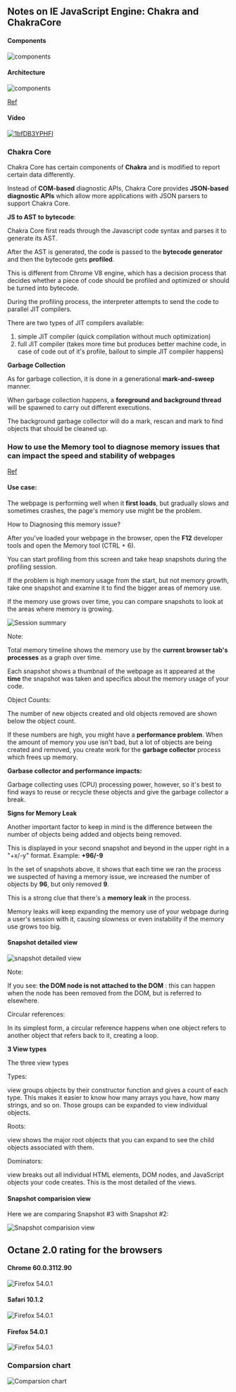 ## Notes on IE JavaScript Engine: Chakra and ChakraCore


#### Components

![components](./img/chakra-components.png)


#### Architecture

![components](./img/chakra-arch.png)

[Ref](https://github.com/Microsoft/ChakraCore/wiki/Architecture-Overview)


#### Video
[![1bfDB3YPHFI](https://img.youtube.com/vi/1bfDB3YPHFI/0.jpg)](https://www.youtube.com/watch?v=1bfDB3YPHFI)



### Chakra Core


Chakra Core has certain components of **Chakra** and is modified to report certain data differently.

 Instead of **COM-based** diagnostic APIs, Chakra Core provides **JSON-based diagnostic APIs** which allow more applications with JSON parsers to support Chakra Core.
 
 
 **JS to AST to bytecode**:

Chakra Core first reads through the Javascript code syntax and parses it to generate its AST. 

After the AST is generated, the code is passed to the **bytecode generator** and then the bytecode gets **profiled**. 

This is different from Chrome V8 engine, which has a decision process that decides whether a piece of code should be profiled and optimized or should be turned into bytecode.


During the profiling process, the interpreter attempts to send the code to parallel JIT compilers.

 There are two types of JIT compilers available: 
 
 1. simple JIT compiler (quick compilation without much optimization)
 2. full JIT compiler (takes more time but produces better machine code, in case of code out of it's profile, bailout to simple JIT compiler happens)


**Garbage Collection**

As for garbage collection, it is done in a generational **mark-and-sweep** manner. 

When garbage collection happens, a **foreground and background thread** will be spawned to carry out different executions.

The background garbage collector will do a mark, rescan and mark to find objects that should be cleaned up.



### How to use the Memory tool to diagnose memory issues that can impact the speed and stability of webpages

[Ref](https://docs.microsoft.com/en-us/microsoft-edge/f12-devtools-guide/memory)


#### Use case:

The webpage is performing well when it **first loads**, but gradually slows and sometimes crashes, the page's memory use might be the problem.

How to Diagnosing this memory issue?

After you've loaded your webpage in the browser, open the **F12** developer tools and open the Memory tool (CTRL + 6).

 You can start profiling from this screen and take heap snapshots during the profiling session.
 
If the problem is high memory usage from the start, but not memory growth, take one snapshot and examine it to find the bigger areas of memory use. 

If the memory use grows over time, you can compare snapshots to look at the areas where memory is growing.


![Session summary](https://docs.microsoft.com/en-us/microsoft-edge/f12-devtools-guide/media/edge_memory.png)


Note:

Total memory timeline shows the memory use by the **current browser tab's processes** as a graph over time.


Each snapshot shows a thumbnail of the webpage as it appeared at the **time** the snapshot was taken and specifics about the memory usage of your code.

Object Counts:

The number of new objects created and old objects removed are shown below the object count.

 If these numbers are high, you might have a **performance problem**. When the amount of memory you use isn't bad, but a lot of objects are being created and removed, you create work for the **garbage collector** process which frees up memory. 
 
**Garbase collector and performance impacts:**
 
 Garbage collecting uses (CPU) processing power, however, so it's best to find ways to reuse or recycle these objects and give the garbage collector a break.
 

**Signs for Memory Leak**

Another important factor to keep in mind is the difference between the number of objects being added and objects being removed.

 This is displayed in your second snapshot and beyond in the upper right in a "+x/-y" format.  Example: **+96/-9**
 
In the set of snapshots above, it shows that each time we ran the process we suspected of having a memory issue, we increased the number of objects by **96**, but only removed **9**. 

This is a strong clue that there's a **memory leak** in the process.

Memory leaks will keep expanding the memory use of your webpage during a user's session with it, causing slowness or even instability if the memory use grows too big.


#### Snapshot detailed view

![snapshot detailed view](https://docs.microsoft.com/en-us/microsoft-edge/f12-devtools-guide/media/edge_memory_details.png)

Note:

 If you see: **the DOM node is not attached to the DOM** : this can happen when the node has been removed from the DOM, but is referred to elsewhere.
 
 
 Circular references: 
 
 In its simplest form, a circular reference happens when one object refers to another object that refers back to it, creating a loop.
 

**3 View types**

The three view types

Types:

 view groups objects by their constructor function and gives a count of each type. This makes it easier to know how many arrays you have, how many strings, and so on. Those groups can be expanded to view individual objects.

Roots:

 view shows the major root objects that you can expand to see the child objects associated with them.

Dominators:

 view breaks out all individual HTML elements, DOM nodes, and JavaScript objects your code creates. This is the most detailed of the views.


#### Snapshot comparision view

Here we are comparing Snapshot #3 with Snapshot #2:

![Snapshot comparision view](https://docs.microsoft.com/en-us/microsoft-edge/f12-devtools-guide/media/edge_memory_compare.png)



## Octane 2.0 rating for the browsers


#### Chrome 60.0.3112.90
![Firefox 54.0.1](./img/octane2-score-chrome-60.0.3112.90.png)

#### Safari 10.1.2
![Firefox 54.0.1](./img/octane2-score-safari-10.1.2.png)

#### Firefox 54.0.1
![Firefox 54.0.1](./img/octane2-firefox-54.0.1.png)


### Comparsion chart
![Comparsion chart](https://adtmag.com/blogs/dev-watch/2016/06/~/media/ECG/adtmag/Images/2016/06/digitaltrends_javascript.png)

 



 



